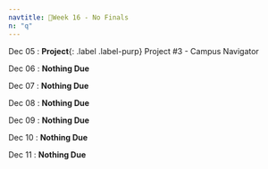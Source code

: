```yaml
---
navtitle: 🏃Week 16 - No Finals
n: "q"
---
```


Dec 05
: **Project**{: .label .label-purp} Project #3 - Campus Navigator

Dec 06
: **Nothing Due**

Dec 07
: **Nothing Due**

Dec 08
: **Nothing Due**

Dec 09
: **Nothing Due**

Dec 10
: **Nothing Due**

Dec 11
: **Nothing Due**

